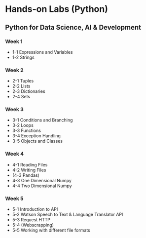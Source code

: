 # Hands-on Labs (Python)

## Python for Data Science, AI & Development
### Week 1
* 1-1 Expressions and Variables
* 1-2 Strings

### Week 2
* 2-1 Tuples
* 2-2 Lists
* 2-3 Dictionaries
* 2-4 Sets

### Week 3
* 3-1 Conditions and Branching
* 3-2 Loops
* 3-3 Functions
* 3-4 Exception Handling
* 3-5 Objects and Classes

### Week 4
* 4-1 Reading Files
* 4-2 Writing Files
* (4-3 Pandas)
* 4-3 One Dimensional Numpy
* 4-4 Two Dimensional Numpy

### Week 5
* 5-1 Introduction to API
* 5-2 Watson Speech to Text & Language Translator API
* 5-3 Request HTTP
* 5-4 (Webscrapping)
* 5-5 Working with different file formats
